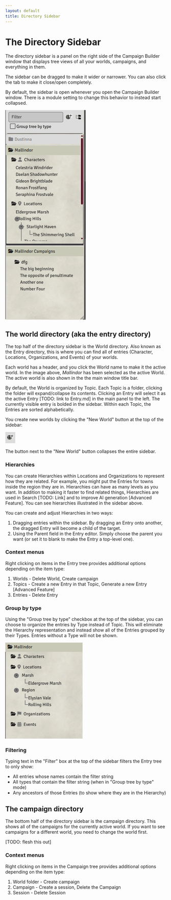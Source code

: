 ```yaml
---
layout: default
title: Directory Sidebar
---
```

# The Directory Sidebar

The directory sidebar is a panel on the right side of the Campaign Builder window that displays tree views of all your worlds, campaigns, and everything in them.

The sidebar can be dragged to make it wider or narrower.  You can also click the tab to make it close/open completely.

By default, the sidebar is open whenever you open the Campaign Builder window.  There is a module setting to change this behavior to instead start collapsed.

![Directory sidebar](assets/images/directory-sidebar.webp)

## The world directory (aka the entry directory)
The top half of the directory sidebar is the World directory.  Also known as the Entry directory, this is where you can find all of entries (Character, Locations, Organizations, and Events) of your worlds.

Each world has a header, and you click the World name to make it the active world.  In the image above, *Mallindor* has been selected as the active World.  The active world is also shown in the the main window title bar.

By default, the World is organized by Topic.  Each Topic is a folder, clicking the folder will expand/collapse its contents.  Clicking an Entry will select it as the active Entry [TODO: link to Entry.md] in the main panel to the left.  The currently visible entry is bolded in the sidebar.  Within each Topic, the Entries are sorted alphabetically.

You create new worlds by clicking the "New World" button at the top of the sidebar: 

![New world button](assets/images/new-world-button.webp)

The button next to the "New World" button collapses the entire sidebar.

### Hierarchies
You can create Hierarchies within Locations and Organizations to represent how they are related.  For example, you might put the Entries for towns inside the region they are in.  Hierarchies can have as many levels as you want. In addition to making it faster to find related things, Hierarchies are used in Search [TODO: Link] and to improve AI generation [Advanced Feature].  You can see hierarchies illustrated in the sidebar above.

You can create and adjust Hierarchies in two ways: 
1. Dragging entries within the sidebar.  By dragging an Entry onto another, the dragged Entry will become a child of the target.
2. Using the Parent field in the Entry editor.  Simply choose the parent you want (or set it to blank to make the Entry a top-level one).

### Context menus
Right clicking on items in the Entry tree provides additional options depending on the item type:
1. Worlds - Delete World, Create campaign
2. Topics - Create a new Entry in that Topic, Generate a new Entry [Advanced Feature]
3. Entries - Delete Entry

### Group by type
Using the "Group tree by type" checkbox at the top of the sidebar, you can choose to organize the entries by Type instead of Topic.  This will eliminate the Hierarchy representation and instead show all of the Entries grouped by their Types.  Entries without a Type will not be shown.

![Group by type tree](assets/images/group-by-type.webp)

### Filtering
Typing text in the "Filter" box at the top of the sidebar filters the Entry tree to only show:
- All entries whose names contain the filter string
- All types that contain the filter string (when in "Group tree by type" mode)
- Any ancestors of those Entries (to show where they are in the Hierarchy)

## The campaign directory
The bottom half of the directory sidebar is the campaign directory.  This shows all of the campaigns for the currently active world.  If you want to see campaigns for a different world, you need to change the world first.

[TODO: flesh this out]

### Context menus
Right clicking on items in the Campaign tree provides additional options depending on the item type:
1. World folder - Create campaign
2. Campaign - Create a session, Delete the Campaign
3. Session - Delete Session
